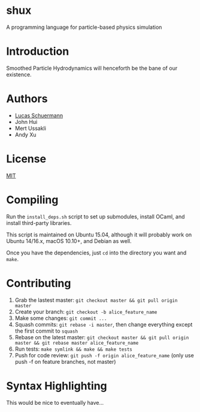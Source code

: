 # shux
A programming language for particle-based physics simulation

# Introduction

Smoothed Particle Hydrodynamics will henceforth be the bane of our existence.

# Authors
- [Lucas Schuermann](http://lvs.io/)
- John Hui
- Mert Ussakli
- Andy Xu

# License
[MIT](https://lucasschuermann.com/license.txt)

# Compiling

Run the `install_deps.sh` script to set up submodules, install OCaml, and install third-party libraries.

This script is maintained on Ubuntu 15.04, although it will probably work on Ubuntu 14/16.x,
macOS 10.10+, and Debian as well.

Once you have the dependencies, just `cd` into the directory you want and `make`.

# Contributing

1. Grab the lastest master: `git checkout master && git pull origin master`
2. Create your branch: `git checkout -b alice_feature_name`
3. Make some changes: `git commit ...`
4. Squash commits: `git rebase -i master`, then change everything except the first commit to `squash`
5. Rebase on the latest master: `git checkout master && git pull origin master && git rebase master alice_feature_name`
6. Run tests: `make symlink && make && make tests`
7. Push for code review: `git push -f origin alice_feature_name` (only use push -f on feature branches, not master)

# Syntax Highlighting

This would be nice to eventually have...
